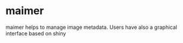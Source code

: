 # maimer
maimer helps to manage image metadata. Users      have also a graphical interface based on shiny
